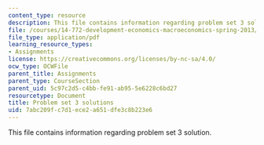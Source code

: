 ```yaml
---
content_type: resource
description: This file contains information regarding problem set 3 solution.
file: /courses/14-772-development-economics-macroeconomics-spring-2013/7abc209fc7d1ece2a651dfe3c8b223e6_MIT14_772S13_pset3_sol.pdf
file_type: application/pdf
learning_resource_types:
- Assignments
license: https://creativecommons.org/licenses/by-nc-sa/4.0/
ocw_type: OCWFile
parent_title: Assignments
parent_type: CourseSection
parent_uid: 5c97c2d5-c4bb-fe91-ab95-5e6228c6bd27
resourcetype: Document
title: Problem set 3 solutions
uid: 7abc209f-c7d1-ece2-a651-dfe3c8b223e6
---
```

This file contains information regarding problem set 3 solution.